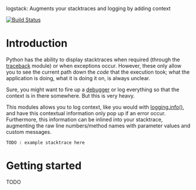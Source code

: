logstack: Augments your stacktraces and logging by adding context

[![Build Status](https://travis-ci.org/remram44/logstack.png?branch=master)](https://travis-ci.org/remram44/logstack)

# Introduction

Python has the ability to display stacktraces when required (through the [traceback] module) or when exceptions occur. However, these only allow you to see the current path down the *code* that the execution took; what the application is doing, what it is doing it on, is always unclear.

Sure, you might want to fire up a [debugger][pdb] or log everything so that the context is in there somewhere. But this is very heavy.

This modules allows you to log context, like you would with [logging.info()][logging.info], and have this contextual information only pop up if an error occur. Furthermore, this information can be inlined into your stacktrace, augmenting the raw line numbers/method names with parameter values and custom messages.

```
TODO : example stacktrace here
```

[traceback]: http://docs.python.org/library/traceback.html
[pdb]: http://docs.python.org/library/pdb.html
[logging.info]: http://docs.python.org/library/logging.html#logging.info

# Getting started

TODO
